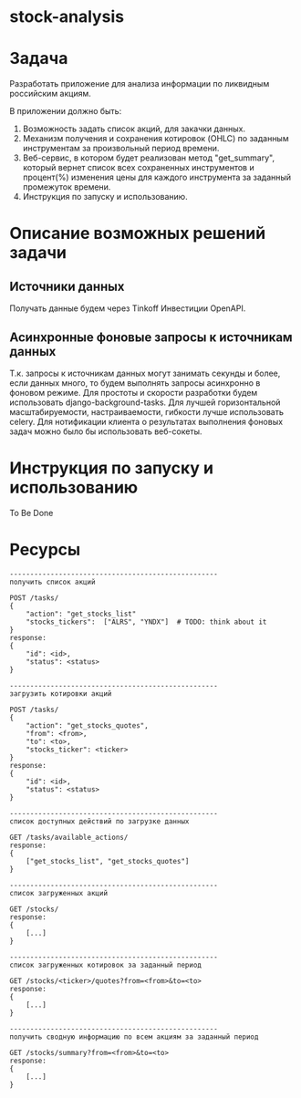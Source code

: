 # stock-analysis

# Задача

Разработать приложение для анализа информации по ликвидным российским акциям.

В приложении должно быть:

1) Возможность задать список акций, для закачки данных.
2) Механизм получения и сохранения котировок (OHLC) по заданным инструментам за 
произвольный период времени.
3) Веб-сервис, в котором будет реализован метод "get_summary", который вернет список 
всех сохраненных инструментов и процент(%) изменения цены для каждого инструмента за 
заданный промежуток времени.
4) Инструкция по запуску и использованию.

# Описание возможных решений задачи

## Источники данных

Получать данные будем через Tinkoff Инвестиции OpenAPI.

## Асинхронные фоновые запросы к источникам данных

Т.к. запросы к источникам данных могут занимать секунды и более, если данных много, 
то будем выполнять запросы асинхронно в фоновом режиме. Для простоты и скорости разработки
будем использовать django-background-tasks. Для лучшей горизонтальной масштабируемости, 
настраиваемости, гибкости лучше использовать celery. 
Для нотификации клиента о результатах выполнения фоновых задач можно было бы использовать 
веб-сокеты.

# Инструкция по запуску и использованию

To Be Done

# Ресурсы

```
---------------------------------------------------
получить список акций

POST /tasks/
{
    "action": "get_stocks_list"
    "stocks_tickers":  ["ALRS", "YNDX"]  # TODO: think about it
}
response:
{
    "id": <id>,
    "status": <status>
}

---------------------------------------------------
загрузить котировки акций

POST /tasks/
{
    "action": "get_stocks_quotes",
    "from": <from>,
    "to": <to>,
    "stocks_ticker": <ticker>
}
response:
{
    "id": <id>,
    "status": <status>
}

---------------------------------------------------
список доступных действий по загрузке данных

GET /tasks/available_actions/
response:
{
    ["get_stocks_list", "get_stocks_quotes"]
}

---------------------------------------------------
список загруженных акций

GET /stocks/
response:
{
    [...]
}

---------------------------------------------------
список загруженных котировок за заданный период

GET /stocks/<ticker>/quotes?from=<from>&to=<to>
response:
{
    [...]
}

---------------------------------------------------
получить сводную информацию по всем акциям за заданный период

GET /stocks/summary?from=<from>&to=<to>
response:
{
    [...]
}
```